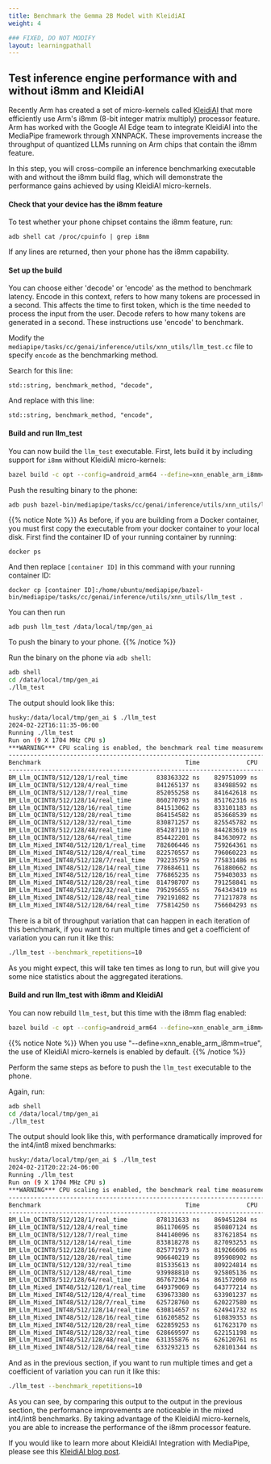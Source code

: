 ```yaml
---
title: Benchmark the Gemma 2B Model with KleidiAI
weight: 4

### FIXED, DO NOT MODIFY
layout: learningpathall
---
```


## Test inference engine performance with and without i8mm and KleidiAI

Recently Arm has created a set of micro-kernels called [KleidiAI](https://gitlab.arm.com/kleidi/kleidiai) that more efficiently use Arm's i8mm (8-bit integer matrix multiply) processor feature. Arm has worked with the Google AI Edge team to integrate KleidiAI into the MediaPipe framework through XNNPACK. These improvements increase the throughput of quantized LLMs running on Arm chips that contain the i8mm feature.

In this step, you will cross-compile an inference benchmarking executable with and without the i8mm build flag, which will demonstrate the performance gains achieved by using KleidiAI micro-kernels.

#### Check that your device has the i8mm feature

To test whether your phone chipset contains the i8mm feature, run:

```
adb shell cat /proc/cpuinfo | grep i8mm
```

If any lines are returned, then your phone has the i8mm capability.


#### Set up the build

You can choose either 'decode' or 'encode' as the method to benchmark latency. Encode in this context, refers to how many tokens are processed in a second. This affects the time to first token, which is the time needed to process the input from the user. Decode refers to how many tokens are generated in a second. These instructions use 'encode' to benchmark.

Modify the `mediapipe/tasks/cc/genai/inference/utils/xnn_utils/llm_test.cc` file to specify `encode` as the benchmarking method. 

Search for this line:

```
std::string, benchmark_method, "decode",
```

And replace with this line:

```
std::string, benchmark_method, "encode",
```

#### Build and run llm_test 

You can now build the `llm_test` executable. First, lets build it by including support for `i8mm` without KleidiAI micro-kernels:

```bash
bazel build -c opt --config=android_arm64 --define=xnn_enable_arm_i8mm=true --define=xnn_enable_kleidiai=false --dynamic_mode=off mediapipe/tasks/cc/genai/inference/utils/xnn_utils:llm_test
```

Push the resulting binary to the phone:

```bash
adb push bazel-bin/mediapipe/tasks/cc/genai/inference/utils/xnn_utils/llm_test /data/local/tmp/gen_ai
```

{{% notice Note %}}
As before, if you are building from a Docker container, you must first copy the executable from your docker container to your local disk. First find the container ID of your running container by running:

```
docker ps
```

And then replace `[container ID]` in this command with your running container ID:

```
docker cp [container ID]:/home/ubuntu/mediapipe/bazel-bin/mediapipe/tasks/cc/genai/inference/utils/xnn_utils/llm_test .
```

You can then run

```
adb push llm_test /data/local/tmp/gen_ai
```

To push the binary to your phone.
{{% /notice %}}

Run the binary on the phone via `adb shell`:

```bash
adb shell
cd /data/local/tmp/gen_ai
./llm_test
```

The output should look like this:

```bash
husky:/data/local/tmp/gen_ai $ ./llm_test
2024-02-22T16:11:35-06:00
Running ./llm_test
Run on (9 X 1704 MHz CPU s)
***WARNING*** CPU scaling is enabled, the benchmark real time measurements may be noisy and will incur extra overhead.
--------------------------------------------------------------------------------------------------
Benchmark                                        Time             CPU   Iterations UserCounters...
--------------------------------------------------------------------------------------------------
BM_Llm_QCINT8/512/128/1/real_time        838363322 ns    829751099 ns            1 items_per_second=152.678/s
BM_Llm_QCINT8/512/128/4/real_time        841265137 ns    834988592 ns            1 items_per_second=152.152/s
BM_Llm_QCINT8/512/128/7/real_time        852055258 ns    841642618 ns            1 items_per_second=150.225/s
BM_Llm_QCINT8/512/128/14/real_time       860270793 ns    851762316 ns            1 items_per_second=148.79/s
BM_Llm_QCINT8/512/128/16/real_time       841513062 ns    833101183 ns            1 items_per_second=152.107/s
BM_Llm_QCINT8/512/128/28/real_time       864154582 ns    853668539 ns            1 items_per_second=148.122/s
BM_Llm_QCINT8/512/128/32/real_time       830871257 ns    825545782 ns            1 items_per_second=154.055/s
BM_Llm_QCINT8/512/128/48/real_time       854287110 ns    844283619 ns            1 items_per_second=149.833/s
BM_Llm_QCINT8/512/128/64/real_time       854422201 ns    843630972 ns            1 items_per_second=149.809/s
BM_Llm_Mixed_INT48/512/128/1/real_time   782606446 ns    759264361 ns            1 items_per_second=163.556/s
BM_Llm_Mixed_INT48/512/128/4/real_time   822570557 ns    796060223 ns            1 items_per_second=155.61/s
BM_Llm_Mixed_INT48/512/128/7/real_time   792235759 ns    775831486 ns            1 items_per_second=161.568/s
BM_Llm_Mixed_INT48/512/128/14/real_time  778684611 ns    761880662 ns            1 items_per_second=164.38/s
BM_Llm_Mixed_INT48/512/128/16/real_time  776865235 ns    759403033 ns            1 items_per_second=164.765/s
BM_Llm_Mixed_INT48/512/128/28/real_time  814798707 ns    791258841 ns            1 items_per_second=157.094/s
BM_Llm_Mixed_INT48/512/128/32/real_time  795295655 ns    764343419 ns            1 items_per_second=160.946/s
BM_Llm_Mixed_INT48/512/128/48/real_time  792191082 ns    771217878 ns            1 items_per_second=161.577/s
BM_Llm_Mixed_INT48/512/128/64/real_time  775814250 ns    756604293 ns            1 items_per_second=164.988/s
```

There is a bit of throughput variation that can happen in each iteration of this benchmark, if you want to run multiple times and get a coefficient of variation you can run it like this:

```bash
./llm_test --benchmark_repetitions=10
```

As you might expect, this will take ten times as long to run, but will give you some nice statistics about the aggregated iterations.

#### Build and run llm_test with i8mm and KleidiAI

You can now rebuild `llm_test`, but this time with the i8mm flag enabled:

```bash
bazel build -c opt --config=android_arm64 --define=xnn_enable_arm_i8mm=true --dynamic_mode=off mediapipe/tasks/cc/genai/inference/utils/xnn_utils:llm_test
```
{{% notice Note %}}
When you use "--define=xnn_enable_arm_i8mm=true", the use of KleidiAI micro-kernels is enabled by default. 
{{% /notice %}}


Perform the same steps as before to push the `llm_test` executable to the phone.

Again, run:

```bash
adb shell
cd /data/local/tmp/gen_ai
./llm_test
```

The output should look like this, with performance dramatically improved for the int4/int8 mixed benchmarks:

```bash
husky:/data/local/tmp/gen_ai $ ./llm_test
2024-02-21T20:22:24-06:00
Running ./llm_test
Run on (9 X 1704 MHz CPU s)
***WARNING*** CPU scaling is enabled, the benchmark real time measurements may be noisy and will incur extra overhead.
--------------------------------------------------------------------------------------------------
Benchmark                                        Time             CPU   Iterations UserCounters...
--------------------------------------------------------------------------------------------------
BM_Llm_QCINT8/512/128/1/real_time        878131633 ns    869451284 ns            1 items_per_second=145.764/s
BM_Llm_QCINT8/512/128/4/real_time        861170695 ns    850807124 ns            1 items_per_second=148.635/s
BM_Llm_QCINT8/512/128/7/real_time        844140096 ns    837621854 ns            1 items_per_second=151.634/s
BM_Llm_QCINT8/512/128/14/real_time       833818278 ns    827093253 ns            1 items_per_second=153.511/s
BM_Llm_QCINT8/512/128/16/real_time       825771973 ns    819266606 ns            1 items_per_second=155.006/s
BM_Llm_QCINT8/512/128/28/real_time       906640219 ns    895908902 ns            1 items_per_second=141.181/s
BM_Llm_QCINT8/512/128/32/real_time       815335613 ns    809224814 ns            1 items_per_second=156.991/s
BM_Llm_QCINT8/512/128/48/real_time       939988810 ns    925805136 ns            1 items_per_second=136.172/s
BM_Llm_QCINT8/512/128/64/real_time       867672364 ns    861572060 ns            1 items_per_second=147.521/s
BM_Llm_Mixed_INT48/512/128/1/real_time   649379069 ns    643777214 ns            1 items_per_second=197.111/s
BM_Llm_Mixed_INT48/512/128/4/real_time   639673380 ns    633901237 ns            1 items_per_second=200.102/s
BM_Llm_Mixed_INT48/512/128/7/real_time   625728760 ns    620227580 ns            1 items_per_second=204.561/s
BM_Llm_Mixed_INT48/512/128/14/real_time  630814657 ns    624941732 ns            1 items_per_second=202.912/s
BM_Llm_Mixed_INT48/512/128/16/real_time  616205852 ns    610839353 ns            1 items_per_second=207.723/s
BM_Llm_Mixed_INT48/512/128/28/real_time  622859253 ns    617623170 ns            1 items_per_second=205.504/s
BM_Llm_Mixed_INT48/512/128/32/real_time  628669597 ns    622151198 ns            1 items_per_second=203.605/s
BM_Llm_Mixed_INT48/512/128/48/real_time  631355876 ns    626120761 ns            1 items_per_second=202.738/s
BM_Llm_Mixed_INT48/512/128/64/real_time  633293213 ns    628101344 ns            1 items_per_second=202.118/s
```

And as in the previous section, if you want to run multiple times and get a coefficient of variation you can run it like this:

```bash
./llm_test --benchmark_repetitions=10
```

As you can see, by comparing this output to the output in the previous section, the performance improvements are noticeable in the mixed int4/int8 benchmarks. By taking advantage of the KleidiAI micro-kernels, you are able to increase the performance of the i8mm processor feature.

If you would like to learn more about KleidiAI Integration with MediaPipe, please see this [KleidiAI blog post](https://newsroom.arm.com/blog/kleidiai-integration-mediapipe).
